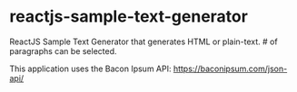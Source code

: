 # reactjs-sample-text-generator
ReactJS Sample Text Generator that generates HTML or plain-text.  # of paragraphs can be selected.

This application uses the Bacon Ipsum API: https://baconipsum.com/json-api/
